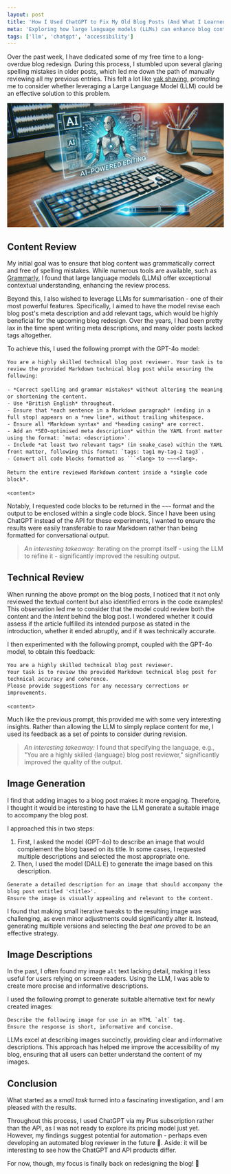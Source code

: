 ```yaml
---
layout: post
title: 'How I Used ChatGPT to Fix My Old Blog Posts (And What I Learned)'
meta: 'Exploring how large language models (LLMs) can enhance blog content review, technical accuracy, and image generation for a more engaging and accessible experience.'
tags: ['llm', 'chatgpt', 'accessibility']
---
```


Over the past week, I have dedicated some of my free time to a long-overdue blog redesign.
During this process, I stumbled upon several glaring spelling mistakes in older posts, which led me down the path of manually reviewing all my previous entries.
This felt a lot like [yak shaving](https://en.wiktionary.org/wiki/yak_shaving), prompting me to consider whether leveraging a Large Language Model (LLM) could be an effective solution to this problem.

<!--more-->

![A futuristic workspace with a glowing keyboard, digital pen, and a holographic display showing "AI-POWERED EDITING" and a robotic figure.](editor.jpg)

## Content Review

My initial goal was to ensure that blog content was grammatically correct and free of spelling mistakes.
While numerous tools are available, such as [Grammarly](https://www.grammarly.com/), I found that large language models (LLMs) offer exceptional contextual understanding, enhancing the review process.

Beyond this, I also wished to leverage LLMs for summarisation - one of their most powerful features.
Specifically, I aimed to have the model revise each blog post's meta description and add relevant tags, which would be highly beneficial for the upcoming blog redesign.
Over the years, I had been pretty lax in the time spent writing meta descriptions, and many older posts lacked tags altogether.

To achieve this, I used the following prompt with the GPT-4o model:

````
You are a highly skilled technical blog post reviewer. Your task is to review the provided Markdown technical blog post while ensuring the following:

- *Correct spelling and grammar mistakes* without altering the meaning or shortening the content.
- Use *British English* throughout.
- Ensure that *each sentence in a Markdown paragraph* (ending in a full stop) appears on a *new line*, without trailing whitespace.
- Ensure all *Markdown syntax* and *heading casing* are correct.
- Add an *SEO-optimised meta description* within the YAML front matter using the format: `meta: <description>`.
- Include *at least two relevant tags* (in snake_case) within the YAML front matter, following this format: `tags: tag1 my-tag-2 tag3`.
- Convert all code blocks formatted as ```<lang> to ~~~<lang>.

Return the entire reviewed Markdown content inside a *single code block*.

<content>
````

Notably, I requested code blocks to be returned in the `~~~` format and the output to be enclosed within a single code block.
Since I have been using ChatGPT instead of the API for these experiments, I wanted to ensure the results were easily transferable to raw Markdown rather than being formatted for conversational output.

> _An interesting takeaway:_ Iterating on the prompt itself - using the LLM to refine it - significantly improved the resulting output.

## Technical Review

When running the above prompt on the blog posts, I noticed that it not only reviewed the textual content but also identified errors in the code examples!
This observation led me to consider that the model could review both the content and the _intent_ behind the blog post.
I wondered whether it could assess if the article fulfilled its intended purpose as stated in the introduction, whether it ended abruptly, and if it was technically accurate.

I then experimented with the following prompt, coupled with the GPT-4o model, to obtain this feedback:

```
You are a highly skilled technical blog post reviewer.
Your task is to review the provided Markdown technical blog post for technical accuracy and coherence.
Please provide suggestions for any necessary corrections or improvements.

<content>
```

Much like the previous prompt, this provided me with some very interesting insights.
Rather than allowing the LLM to simply replace content for me, I used its feedback as a set of points to consider during revision.

> _An interesting takeaway:_ I found that specifying the language, e.g., "You are a highly skilled {language} blog post reviewer," significantly improved the quality of the output.

## Image Generation

I find that adding images to a blog post makes it more engaging.
Therefore, I thought it would be interesting to have the LLM generate a suitable image to accompany the blog post.

I approached this in two steps:

1. First, I asked the model (GPT-4o) to describe an image that would complement the blog based on its title.
   In some cases, I requested multiple descriptions and selected the most appropriate one.
2. Then, I used the model (DALL·E) to generate the image based on this description.

```
Generate a detailed description for an image that should accompany the blog post entitled '<title>'.
Ensure the image is visually appealing and relevant to the content.
```

I found that making small iterative tweaks to the resulting image was challenging, as even minor adjustments could significantly alter it.
Instead, generating multiple versions and selecting the _best one_ proved to be an effective strategy.

## Image Descriptions

In the past, I often found my image `alt` text lacking detail, making it less useful for users relying on screen readers.
Using the LLM, I was able to create more precise and informative descriptions.

I used the following prompt to generate suitable alternative text for newly created images:

```
Describe the following image for use in an HTML `alt` tag.
Ensure the response is short, informative and concise.
```

LLMs excel at describing images succinctly, providing clear and informative descriptions.
This approach has helped me improve the accessibility of my blog, ensuring that all users can better understand the content of my images.

## Conclusion

What started as a _small task_ turned into a fascinating investigation, and I am pleased with the results.

Throughout this process, I used ChatGPT via my Plus subscription rather than the API, as I was not ready to explore its pricing model just yet.
However, my findings suggest potential for automation - perhaps even developing an automated blog reviewer in the future 🤔.
Aside: it will be interesting to see how the ChatGPT and API products differ.

For now, though, my focus is finally back on redesigning the blog! 🎨
